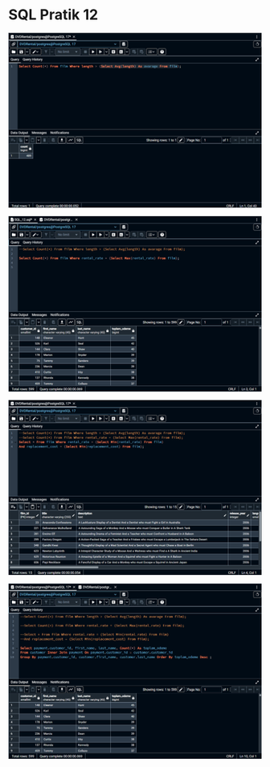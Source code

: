 # SQL Pratik 12

![Örnek Resim](https://github.com/OsmanOzyasar/SQL_projects/blob/main/SQL_12/images/image1.png)


![Örnek Resim](https://github.com/OsmanOzyasar/SQL_projects/blob/main/SQL_12/images/image2.png)


![Örnek Resim](https://github.com/OsmanOzyasar/SQL_projects/blob/main/SQL_12/images/image3.png)


![Örnek Resim](https://github.com/OsmanOzyasar/SQL_projects/blob/main/SQL_12/images/image4.png)
